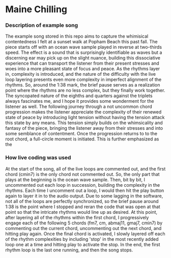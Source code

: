 # Maine Chilling


### Description of example song 

The example song stored in this repo aims to capture the whimisical 
contentedness I felt at a sunset walk at Popham Beach this past fall. The piece 
starts off with an ocean wave sample played in reverse at two-thirds speed. The
effect is a sound that is surprisingly identifiable as waves but a discerning 
ear may pick up on the slight nuance, building this dissociative experience 
that can transport the listener from their present stresses and woes into a 
more pleasant state of focus and peace. As the rhythms layer in, complexity is 
introduced, and the nature of the difficulty with the live loop layering 
presents even more complexity in imperfect alignment of the rhythms. So, around 
the 1:38 mark, the brief pause serves as a realization point where the rhythms 
are no less complex, but they finally work together. The syncopated nature of 
the eighths and quarters against the triplets always fascinates me, and I hope 
it provides some wonderment for the listener as well. The following journey 
through a not uncommon chord progression makes the listener appreciate the 
complexity of their renewed state of peace by introducing light tension without 
having the tension attack this state by any means. This tension simply builds 
on the whimsicality and fantasy of the piece, bringing the listener away from 
their stresses and into some semblance of contentment. Once the progression 
returns to to the root chord, a full-circle moment is initiated. This is 
further emphasized as the 


### How live coding was used 

At the start of the song, all of the live loops are commented out, and the 
first chord (cmin7) is the only chord not commented out. So, the only part
that plays at the beginning is the ocean wave sample. Then, bit by bit, I 
uncommented out each loop in succession, building the complexity in the 
rhythms. Each time I uncomment out a loop, I would then hit the play button 
again to layer it in to the audio output. Due to some lagging in the software, 
not all of the loops are perfectly synchronized, so the brief pause around 1:38 
is the point where I stopped and reran the code that was open at that point so 
that the intricate rhythms would line up as desired. At this point, after 
layering all of the rhythms within the first chord, I progressively engage 
each of the following 5 chords (fm7, cm, abmaj11, gmaj7, cmin7) by commenting 
out the current chord, uncommenting out the next chord, and hitting play again. 
Once the final chord is activated, I slowly layered off each of the rhythm 
complexities by including 'stop' in the most recently added loop one at a time
and hitting play to activate the stop. In the end, the first rhythm loop is the 
last one running, and then the song stops. 